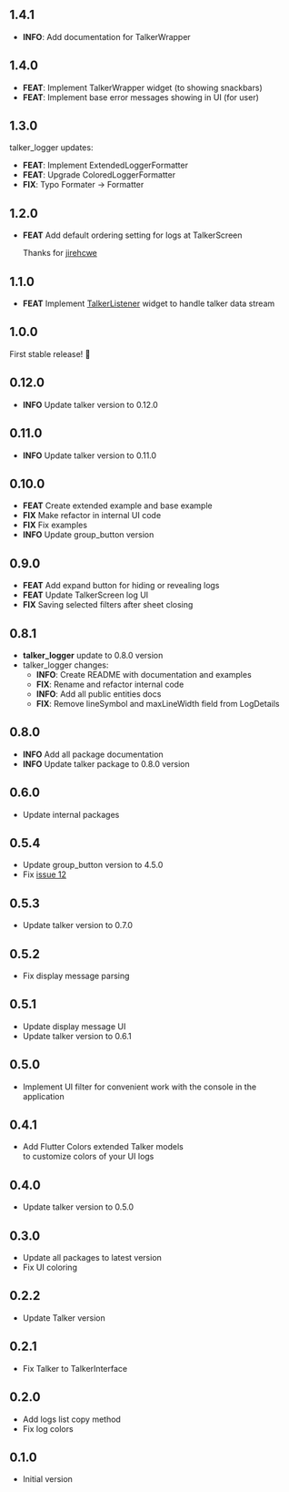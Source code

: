 ## 1.4.1
- **INFO**: Add documentation for TalkerWrapper

## 1.4.0
- **FEAT**: Implement TalkerWrapper widget (to showing snackbars)
- **FEAT**: Implement base error messages showing in UI (for user)

## 1.3.0
talker_logger updates:
- **FEAT**: Implement ExtendedLoggerFormatter
- **FEAT**: Upgrade ColoredLoggerFormatter
- **FIX**: Typo Formater -> Formatter


## 1.2.0
* **FEAT** Add default ordering setting for logs at TalkerScreen

  Thanks for [jirehcwe](https://github.com/jirehcwe)

## 1.1.0
  - **FEAT** Implement [TalkerListener](https://frezyx.github.io/talker/guide/talker-flutter.html#talkerlistener) widget to handle talker data stream

## 1.0.0
First stable release! 🎉

## 0.12.0
  - **INFO** Update talker version to 0.12.0

## 0.11.0
  - **INFO** Update talker version to 0.11.0

## 0.10.0
  - **FEAT** Create extended example and base example
  - **FIX** Make refactor in internal UI code
  - **FIX** Fix examples
  - **INFO** Update group_button version

## 0.9.0
  - **FEAT** Add expand button for hiding or revealing logs
  - **FEAT** Update TalkerScreen log UI
  - **FIX** Saving selected filters after sheet closing

## 0.8.1
- **talker_logger** update to 0.8.0 version
- talker_logger changes:
  - **INFO**: Create README with documentation and examples
  - **FIX**: Rename and refactor internal code
  - **INFO**: Add all public entities docs
  - **FIX**: Remove lineSymbol and maxLineWidth field from LogDetails

## 0.8.0
- **INFO** Add all package documentation
- **INFO** Update talker package to 0.8.0 version

## 0.6.0
- Update internal packages

## 0.5.4
- Update group_button version to 4.5.0
- Fix [issue 12](https://github.com/Frezyx/talker/issues/12) 

## 0.5.3
- Update talker version to 0.7.0

## 0.5.2
- Fix display message parsing

## 0.5.1
- Update display message UI
- Update talker version to 0.6.1

## 0.5.0
- Implement UI filter for convenient work with the console in the application

## 0.4.1
- Add Flutter Colors extended Talker models <br> to customize colors of your UI logs

## 0.4.0
- Update talker version to 0.5.0

## 0.3.0
- Update all packages to latest version
- Fix UI coloring

## 0.2.2
- Update Talker version

## 0.2.1
- Fix Talker to TalkerInterface

## 0.2.0
- Add logs list copy method
- Fix log colors

## 0.1.0

* Initial version
